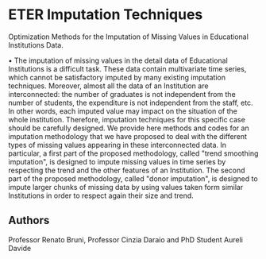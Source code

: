 # ETER Imputation Techniques

Optimization Methods for the Imputation of Missing Values in Educational Institutions Data.

•	The imputation of missing values in the detail data of Educational Institutions is a difficult task. These data contain multivariate time series, which cannot be satisfactory imputed by many existing imputation techniques. Moreover, almost all the data of an Institution are interconnected: the number of graduates is not independent from the number of students, the expenditure is not independent from the staff, etc. In other words, each imputed value may impact on the situation of the whole institution. Therefore, imputation techniques for this specific case should be carefully designed. We provide here methods and codes for an imputation methodology that we have proposed to deal with the different types of missing values appearing in these interconnected data. In particular, a first part of the proposed methodology, called "trend smoothing imputation", is designed to impute missing values in time series by respecting the trend and the other features of an Institution. The second part of the proposed methodology, called "donor imputation", is designed to impute larger chunks of missing data by using values taken form similar Institutions in order to respect again their size and trend.


## Authors

Professor Renato Bruni, Professor Cinzia Daraio and PhD Student Aureli Davide
